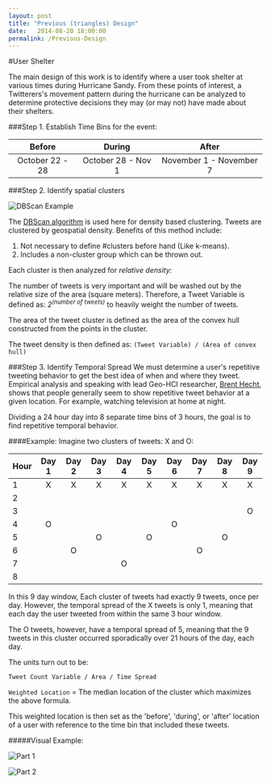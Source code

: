 ```yaml
---
layout: post
title: "Previous (triangles) Design"
date:   2014-08-20 18:00:00
permalink: /Previous-Design
---
```


#User Shelter

The main design of this work is to identify where a user took shelter at various times during Hurricane Sandy.  From these points of interest, a Twitterers's movement pattern during the hurricane can be analyzed to determine protective decisions they may (or may not) have made about their shelters.


###Step 1. Establish Time Bins for the event:

Before | During | After
:-----:| :-----:| :----:
October 22 - 28 | October 28 - Nov 1 | November 1 - November 7 |


###Step 2. Identify spatial clusters

![DBScan Example]({{site.baseurl}}/img_exports/DB_Scan_GoogleEarth.png "DB Scan Example")

The [DBScan algorithm](http://en.wikipedia.org/wiki/DBSCAN) is used here for density based clustering.  Tweets are clustered by geospatial density.  Benefits of this method include:

1. Not necessary to define #clusters before hand (Like k-means).
2. Includes a non-cluster group which can be thrown out.

Each cluster is then analyzed for _relative density_:

The number of tweets is very important and will be washed out by the relative size of the area (square meters).  Therefore, a Tweet Variable is defined as: _2<sup>(number of tweets)</sup>_ to heavily weight the number of tweets.

The area of the tweet cluster is defined as the area of the convex hull constructed from the points in the cluster.


The tweet density is then defined as:
````(Tweet Variable) / (Area of convex hull)````

###Step 3. Identify Temporal Spread
We must determine a user's repetitive tweeting behavior to get the best idea of when and where they tweet.  Empirical analysis and speaking with lead Geo-HCI researcher, [Brent Hecht](http://www.brenthecht.com/), shows that people generally seem to show repetitive tweet behavior at a given location.  For example, watching television at home at night.

Dividing a 24 hour day into 8 separate time bins of 3 hours, the goal is to find repetitive temporal behavior.

####Example:
Imagine two clusters of tweets: X and O:

|Hour | Day 1 | Day 2 | Day 3 | Day 4 | Day 5 | Day 6 | Day 7 | Day 8 | Day 9 |
|:--- |:-----:|:-----:|:-----:|:-----:|:-----:|:-----:|:-----:|:-----:|:-----:|
|1    |  X    |  X    |  X    |  X    |  X    |   X   |   X   |   X   |  X    |
|2    |       |       |       |       |       |       |       |       |       |
|3    |       |       |       |       |       |       |       |       |  O    |
|4    |  O    |       |       |       |       |   O   |       |       |       |
|5    |       |       |  O    |       |  O    |       |       |    O  |       |
|6    |       |  O    |       |       |       |       |   O   |       |       |
|7    |       |       |       |  O    |       |       |       |       |       |
|8    |       |       |       |       |       |       |       |       |       |

In this 9 day window, Each cluster of tweets had exactly 9 tweets, once per day.  However, the temporal spread of the X tweets is only 1, meaning that each day the user tweeted from within the same 3 hour window.

The O tweets, however, have a temporal spread of 5, meaning that the 9 tweets in this cluster occurred sporadically over 21 hours of the day, each day.

The units turn out to be:

````Tweet Count Variable / Area / Time Spread````


```Weighted Location``` = The median location of the cluster which maximizes  the above formula.

This weighted location is then set as the 'before', 'during', or 'after' location of a user with reference to the time bin that included these tweets.


#####Visual Example:

![Part 1]({{site.baseurl}}/img_exports/poi_example_part1.png "Overview of POIs")

![Part 2]({{site.baseurl}}/img_exports/poi_example_part2.png "During, After Expanded")
